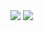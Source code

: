 

<img src="https://capsule-render.vercel.app/api?text=Hello%World!type=waving&color=auto8&height=150&section=header" />

<img src="https://capsule-render.vercel.app/api?type=waving&color=BDBDC8&height=150&section=footer" />
